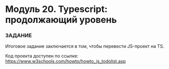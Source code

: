 # Модуль 20. Typescript: продолжающий уровень

### ЗАДАНИЕ

Итоговое задание заключается в том, чтобы перевести JS-проект на TS.

Код проекта доступен по ссылке: https://www.w3schools.com/howto/howto_js_todolist.asp
